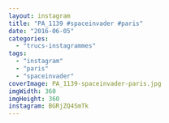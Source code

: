 ```yaml
---
layout: instagram
title: "PA_1139 #spaceinvader #paris"
date: "2016-06-05"
categories: 
  - "trucs-instagrammes"
tags: 
  - "instagram"
  - "paris"
  - "spaceinvader"
coverImage: PA_1139-spaceinvader-paris.jpg
imgWidth: 360
imgHeight: 360
instagram: BGRjZQ4SmTk
---
```

